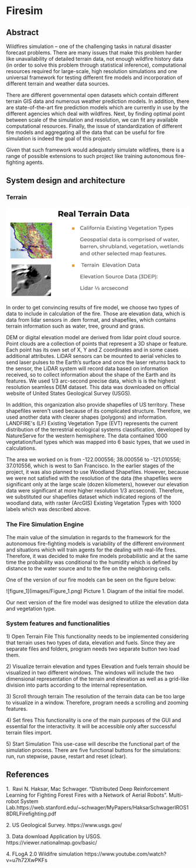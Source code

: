 # Firesim
## Abstract
<p> Wildfires simulation – one of the challenging tasks in natural disaster forecast problems. There are many issues that make this problem harder like unavailability of detailed terrain data, not enough wildfire history data (in order to solve this problem through statistical inference), computational resources required for large-scale, high resolution simulations and one universal framework for testing different fire models and incorporation of different terrain and weather data sources. </p>

<p> There are different governmental open datasets which contain different terrain GIS data and numerous weather prediction models. In addition, there are state-of-the-art fire prediction models which are currently in use by the different agencies which deal with wildfires. Next, by finding optimal point between scale of the simulation and resolution, we can fit any available computational resources. Finally, the issue of standardization of different fire models and aggregating all the data that can be useful for fire simulation is indeed the goal of this project. </p>

<p> Given that such framework would adequately simulate wildfires, there is a range of possible extensions to such project like training autonomous fire-fighting agents. </p>
  
  
## System design and architecture 

### Terrain

 ![figure_2](images/Figure_2.png)

<p> In order to get convincing results of fire model, we choose two types of data to include in calculation of the fire. Those are elevation data, which is data from lidar sensors in .dem format, and shapefiles, which contains terrain information such as water, tree, ground and grass.</p>

<p> DEM or digital elevation model are derived from lidar point cloud source. Point clouds are a collection of points that represent a 3D shape or feature. Each point has its own set of X, Y and Z coordinates and in some cases additional attributes. LiDAR sensors can be mounted to aerial vehicles to send laser pulses to the Earth’s surface and once the laser returns back to the sensor, the LiDAR system will record data based on information received, so to collect information about the shape of the Earth and its features. We used 1/3 arc-second precise data, which is is the highest resolution seamless DEM dataset. This data was downloaded on official website of United States Geological Survey (USGS). </p>

<p> In addition, this organization also provide shapefiles of US territory. These shapefiles weren't used because of its complicated structure. Therefore, we used another data with clearer shapes (polygons) and information. LANDFIRE's (LF) Existing Vegetation Type (EVT) represents the current distribution of the terrestrial ecological systems classification, developed by NatureServe for the western hemisphere. The data contained 1000 vegetation/fuel types which was mapped into 6 basic types, that we used in calculations. </p>

<p> The area we worked on is from -122.000556; 38.000556 to -121.010556; 37.010556, which is west to San Francisco.
In the earlier stages of the project, it was also planned to use Woodland Shapefiles. However, because we were not satisfied with the resolution of the data (the shapefiles were significant only at the large scale (dozen kilometers), however our elevation data were significant at more higher resolution 1/3 arcsecond). Therefore, we substituted our shapefiles dataset which indicated regions of the woodland data, with raster (ArcGIS) Existing Vegetation Types with 1000 labels which was described above.</p> 

### The Fire Simulation Engine
 	
<p> The main value of the simulation in regards to the framework for the autonomous fire-fighting models is variability of the different environment and situations which will train agents for the dealing with real-life fires. Therefore, it was decided to make fire models probabilistic and at the same time the probability was conditional to the humidity which is defined by distance to the water source and to the fire on the neighboring cells. </p>
<p> One of the version of our fire models can be seen on the figure below: </p>
 ![figure_1](images/Figure_1.png)
Picture 1. Diagram of the initial fire model.
<p> Our next version of the fire model was designed to utilize the elevation data and vegetation type. </p>


### System features and functionalities 

<p>
1) Open Terrain File
	This functionality needs to be implemented considering that terrain uses two types of data, elevation and fuels. Since they are separate files and folders, program needs two separate button two load them. </p>

<p>
2) Visualize terrain elevation and types
	Elevation and fuels terrain should be visualized in two different windows. The windows will include the two dimensional representation of the terrain and elevation as well as a grid-like division into parts according to the internal representation. </p>
	
<p>
3) Scroll through terrain
	The resolution of the terrain data can be too large to visualize in a window. Therefore, program needs a scrolling and zooming features. </p>

<p>
4) Set fires
	This functionality is one of the main purposes of the GUI and essential for the interactivity. It will be accessible only after successful terrain files import. </p>

<p>
5) Start Simulation
	This use-case will describe the functional part of the simulation process. There are five functional buttons for the simulations: run, run stepwise, pause, restart and reset (clear). </p>
  
  
## References

<p>
1.  Ravi N. Haksar, Mac Schwager. “Distributed Deep Reinforcement Learning for Fighting Forest Fires with a Network of Aerial Robots”. Multi-robot System Lab.https://web.stanford.edu/~schwager/MyPapers/HaksarSchwagerIROS18DRLFirefighting.pdf  </p>
<p>
2. US Geological Survey. https://www.usgs.gov/ </p> 
<p>
3. Data download Application by USGS. https://viewer.nationalmap.gov/basic/ </p>
<p>
4. FLogA 2.0 Wildifre simulation https://www.youtube.com/watch?v=u7h72XwPKFs </p> 

